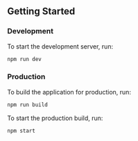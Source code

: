 ## Getting Started

### Development

To start the development server, run:

```bash
npm run dev
```

### Production

To build the application for production, run:

```bash
npm run build
```

To start the production build, run:

```bash
npm start
```
